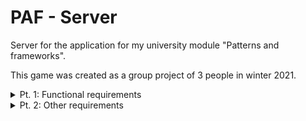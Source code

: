 # PAF - Server

Server for the application for my university module "Patterns and frameworks".

This game was created as a group project of 3 people in winter 2021.

<details>
    <summary>Pt. 1: Functional requirements</summary>
    <br>

**Overview:**

The focus of the module is on understanding and practically applying proven design patterns and frameworks commonly used in professional software projects, especially within the Java environment. As an examination task, a project needs to be constructed, consisting of at least client and server components. The project can be worked on by a team of 2-4 students.
<br><br>

**Functional Requirements:**

Implement a simple multiplayer game for a minimum of 2 players. As a project idea, the implementation of a well-known arcade classic is suggested, such as Tetris, Tank, Snake, Pac-Man, Dig Dug, or Blobby Volley. Alternatively, a board game or quiz game can be implemented. The game rules can be adjusted individually. Regarding the desired functionality of the application, there is room for creative ideas, to be coordinated with the respective module supervisor. While Java is not a particularly common language for game implementation, this uncommon choice allows for creativity in the design. Different solutions can be discussed with enthusiasm. Additionally, the humor typically associated with game development can enhance motivation. 

Regardless of the chosen project idea, the following requirements should be considered:

- A user should be able to register, log in, and log out.
- Each user's history of played games should be recorded and presented through simple evaluations (won and lost games, average score, etc.).
- Images should be requested via the API and displayed in the client at least at one meaningful point (e.g., user profile pictures).


***Server Component (Programming Language Java):***
Registered users and their game history should be centrally stored in a relational database. An object-relational mapping framework should be used for this purpose. An API should be provided for data exchange with the client, facilitating the exchange of data in JSON or XML format. The API should support JSON Web Tokens (JWT) for user authentication.

***Client Component:*** The client should include a graphical UI and fulfill the above functional requirements. In teams with ≥ 3 students, two clients using different frameworks should be created, sharing a server-side API. If only one client is implemented (i.e., the team consists of a maximum of 2 students), JavaFX should be used by default for this client—or alternatively, the Android Java API framework. If an additional client is created, any other framework, including the free choice of the programming language, can be chosen after consultation with the supervisor (e.g., desktop application with JavaFX, mobile application with Android, web application with Angular, etc.).

</details>

<details>
    <summary>Pt. 2: Other requirements</summary>
    
***Learning Outcome "Software Project in Java":*** Even if not all functional and non-functional requirements of the project task have been fully implemented, this learning outcome can be partially achieved once a functional, sufficiently complex application has been constructed, and organizational conditions (e.g., mandatory use of Git, Maven, JIRA, etc.) have been adhered to. The assessment also considers internal code quality with criteria such as code readability, adherence to coding conventions, error handling, and moderate internal documentation (cf. [Mar09]).

***Learning Outcome "Application of Design Patterns":*** Students consciously applied design patterns and could present and justify their advantageous use in the presentation.

***Learning Outcome "Selection of Architectural Patterns and Frameworks":*** Students could explain the architecture of the application they constructed and justify the architectural decisions.

***Learning Outcome "Distributed Communication":*** In their project, students implemented synchronous and asynchronous communication through suitable protocols to exchange data between client(s) and server. They can explain and justify their chosen approach.

***Learning Outcome "Parallel Processing":*** In their project, students consciously and meaningfully parallelized certain processing steps, for example, to avoid blocking the UI, and can explain the chosen approach.
    </details>
